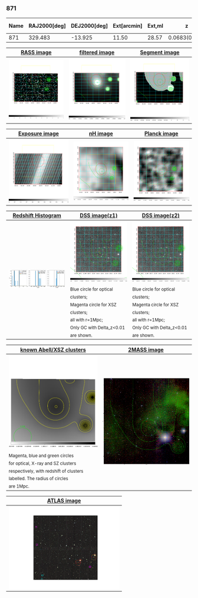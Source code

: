 <div STYLE="page-break-after: always;"></div>

### 871

|Name|RAJ2000[deg]|DEJ2000[deg] |Ext[arcmin]| Ext,ml | z | z_src| C|GC(XSZ,Delta_z<0.01)| GC(OPT,Delta_z<0.01)|GC| R_sig[arcmin] | R500[arcmin] | R500[Mpc]| CRsig[c/s] | CR500[c/s] |L500[1E44 erg/s]|F500[1E-12 erg/s/cm^2]| M500[1E14 Msun]|Tx[keV]|Cnt_sig|Beta|Rc[arcmin]|Comment|Alias|
|---|---|---|---|---|---|------|---|--------|---------|----------|---|---|---|---|---|---|---|---|---|---|---|---|---|---|
|871| 329.483| -13.925| 11.50| 28.57| 0.0683(0.005)| z1,| G| -| -| -| 13.675| 9.060| 0.710| 0.140(0.039)| 0.132(0.037)| 0.267(0.090)| 2.357(0.796)| 1.09(0.19)| 2.30(0.25)| 39.5| 0.586(-0.066+0.169)| 7.115(-1.036+2.097)| -| t480|

|[RASS image](../image/871/871_img.pdf)|[filtered image](../image/871/871_fil.pdf)|[Segment image](../image/871/871_seg.pdf)|
|-------------------|--------------------|-------------------|
| <img src="../image/871/871_img.png" width="300">  | <img src="../image/871/871_fil.png" width="300">   | <img src="../image/871/871_seg.png" width="300">  |

|[Exposure image](../image/871/871_mex.pdf)| [nH image](../image/871/871_nh.pdf)| [Planck image](../image/871/871_p.pdf)|
|-------------------|--------------------|-------------------|
|<img src="../image/871/871_mex.png" width="300">   | <img src="../image/871/871_nh.png" width="300">    | <img src="../image/871/871_p.png" width="300"> |

|[Redshift Histogram](../image/871/871_zg.pdf) | [DSS image(z1)](../image/871/871_dss_z1.pdf)      |  [DSS image(z2)](../image/871/871_dss_z2.pdf)    |
|-------------------|--------------------|-------------------|
|<img src="../image/871/871_zg.png" width="300"> |<img src="../image/871/871_dss_z1.png" width="300"> <sub><br>Blue circle for optical clusters; <br>Magenta circle for XSZ clusters; <br>all with r=1Mpc; <br>Only GC with Delta_z<0.01 are shown. </sub>| <img src="../image/871/871_dss_z2.png" width="300"><sub><br>Blue circle for optical clusters; <br>Magenta circle for XSZ clusters; <br>all with r=1Mpc; <br>Only GC with Delta_z<0.01 are shown. </sub> |

|[known Abell/XSZ clusters](../image/871/871_gc.pdf) | [2MASS image](../image/871/871_2mass.pdf)      |
|-------------------|-------------------|
|<img src=../image/871/871_gc.png width="300"> <br><sub>Magenta, blue and green circles <br>for optical, X-ray and SZ clusters <br>respectively, with redshift of clusters <br>labelled. The radius of circles <br>are 1Mpc.</sub>|<img src="../image/871/871_2mass.png" width="300">  |

|[ATLAS image](../image/871/871_s.pdf)        |
|-------------------|
| <img src="../image/871/871_s.pdf" width="300">  |
